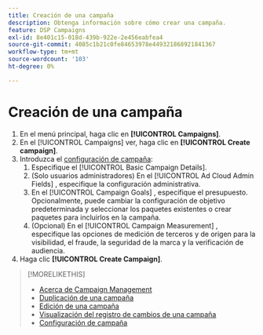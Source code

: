 ```yaml
---
title: Creación de una campaña
description: Obtenga información sobre cómo crear una campaña.
feature: DSP Campaigns
exl-id: 8e401c15-018d-439b-922e-2e456eabfea4
source-git-commit: 4085c1b21c0fe84653978e449321868921841367
workflow-type: tm+mt
source-wordcount: '103'
ht-degree: 0%

---
```


# Creación de una campaña

1. En el menú principal, haga clic en **[!UICONTROL Campaigns]**.
1. En el [!UICONTROL Campaigns] ver, haga clic en **[!UICONTROL Create campaign]**.
1. Introduzca el [configuración de campaña](campaign-settings.md):
   1. Especifique el [!UICONTROL Basic Campaign Details].
   1. (Solo usuarios administradores) En el [!UICONTROL Ad Cloud Admin Fields] , especifique la configuración administrativa.
   1. En el [!UICONTROL Campaign Goals] , especifique el presupuesto. Opcionalmente, puede cambiar la configuración de objetivo predeterminada y seleccionar los paquetes existentes o crear paquetes para incluirlos en la campaña.
   1. (Opcional) En el [!UICONTROL Campaign Measurement] , especifique las opciones de medición de terceros y de origen para la visibilidad, el fraude, la seguridad de la marca y la verificación de audiencia.
1. Haga clic **[!UICONTROL Create Campaign]**.

>[!MORELIKETHIS]
>
>* [Acerca de Campaign Management](campaign-about.md)
>* [Duplicación de una campaña](campaign-duplicate.md)
>* [Edición de una campaña](campaign-edit.md)
>* [Visualización del registro de cambios de una campaña](campaign-change-log.md)
>* [Configuración de campaña](campaign-settings.md)

